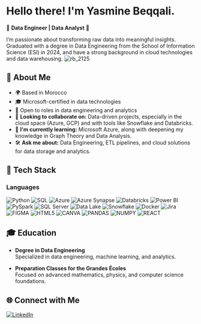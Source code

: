  # Hello there! I'm Yasmine Beqqali.
🚩 **Data Engineer | Data Analyst** 🚩

I’m passionate about transforming raw data into meaningful insights. Graduated with a degree in Data Engineering  from the School of Information Science (ESI) in 2024, and have a strong background in cloud technologies and data warehousing.
![rb_2125](https://github.com/user-attachments/assets/742f82c6-1dc2-4b41-85f8-0660adfc96fc)

## 🚀 About Me
- 🌍 Based in Morocco
- 🎓 Microsoft-certified in data technologies
- 💼 Open to roles in data engineering and analytics
- 🤝 **Looking to collaborate on:** Data-driven projects, especially in the cloud space (Azure, GCP) and with tools like Snowflake and Databricks.
-  🌱 **I'm currently learning:** Microsoft Azure, along with deepening my knowledge in Graph Theory and Data Analysis.
-  🛠️ **Ask me about:** Data Engineering, ETL pipelines, and cloud solutions for data storage and analytics.


## 🌟 Tech Stack
### Languages
![Python](https://img.shields.io/badge/Python-%233776AB.svg?style=for-the-badge&logo=python&logoColor=yellow)
![SQL](https://img.shields.io/badge/SQL-%2300f.svg?style=for-the-badge&logo=sql&logoColor=white)
![Azure](https://img.shields.io/badge/Microsoft_Azure-%230072C6.svg?style=for-the-badge&logo=microsoft-azure&logoColor=white)
![Azure Synapse](https://img.shields.io/badge/Azure%20Synapse-0078D4?style=for-the-badge&logo=microsoft&logoColor=white)
![Databricks](https://img.shields.io/badge/Databricks-%23FF3621.svg?style=for-the-badge&logo=databricks&logoColor=white)
![Power BI](https://img.shields.io/badge/Power%20BI-%23F2C811.svg?style=for-the-badge&logo=powerbi&logoColor=black)
![PySpark](https://img.shields.io/badge/PySpark-%23E25A1C.svg?style=for-the-badge&logo=apache-spark&logoColor=white)
![SQL Server](https://img.shields.io/badge/SQL%20Server-%23CC2927.svg?style=for-the-badge&logo=microsoft-sql-server&logoColor=white)
![Data Lake](https://img.shields.io/badge/Azure%20Data%20Lake-%230078D4.svg?style=for-the-badge&logo=microsoft-azure&logoColor=white)
![Snowflake](https://img.shields.io/badge/Snowflake-%23FFFDFF.svg?style=for-the-badge&logo=snowflake&logoColor=#29B5E8)
![Docker](https://img.shields.io/badge/Docker-%23FFFDFF.svg?style=for-the-badge&logo=Docker&logoColor=#29B5E8)
![Jira](https://img.shields.io/badge/Jira-%23FFFDFF.svg?style=for-the-badge&logo=Jira&logoColor=blue)
![FIGMA](https://img.shields.io/badge/Figma-%23FFFDFF.svg?style=for-the-badge&logo=Figma&logoColor=Purple)
![HTML5](https://img.shields.io/badge/HTML5-%23FFFDFF.svg?style=for-the-badge&logo=HTML5&logoColor=red)
![CANVA](https://img.shields.io/badge/CANVA-%23FFFDFF.svg?style=for-the-badge&logo=CANVA&logoColor=Blue)
![PANDAS](https://img.shields.io/badge/PANDAS-%23FFFDFF.svg?style=for-the-badge&logo=PANDAS&logoColor=blue)
![NUMPY](https://img.shields.io/badge/NUMPY-%23FFFDFF.svg?style=for-the-badge&logo=NUMPY&logoColor=green)
![REACT](https://img.shields.io/badge/REACT-%23FFFDFF.svg?style=for-the-badge&logo=REACT&logoColor=blue)

## 🎓 Education

- **Degree in Data Engineering**  
  Specialized in data engineering, machine learning, and analytics.

- **Preparation Classes for the Grandes Écoles**  
  Focused on advanced mathematics, physics, and computer science foundations.


## 🌐 Connect with Me
[![LinkedIn](https://img.shields.io/badge/LinkedIn-%230077B5.svg?style=for-the-badge&logo=linkedin&logoColor=white)](https://www.linkedin.com/in/yasmine-beqqali/)



